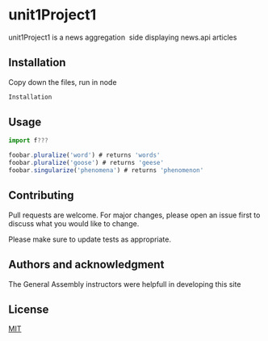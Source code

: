 # unit1Project1

unit1Project1 is a news aggregation  side displaying news.api articles

## Installation

Copy down the files, run in node

```bash
Installation
```

## Usage

```JavaScript jQuery HTML CSS
import f???

foobar.pluralize('word') # returns 'words'
foobar.pluralize('goose') # returns 'geese'
foobar.singularize('phenomena') # returns 'phenomenon'
```

## Contributing

Pull requests are welcome. For major changes, please open an issue first to discuss what you would like to change.

Please make sure to update tests as appropriate.

## Authors and acknowledgment

The General Assembly instructors were helpfull in developing this site

## License

[MIT](https://newsapi.org/)
